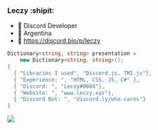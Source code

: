 ### Leczy :shipit:

- 🔭 Discord Developer
- :sparkler: Argentina
- :robot: https://discord.bio/p/leczy

```csharp
Dictionary<string, string> presentation =
    new Dictionary<string, string>();
{
  { "Libraries I used", "Discord.js, TMI.js"},
  { "Experience: ", "HTML, CSS, JS, C#" },
  { "Discord: ", "Leczy#0084"},
  { "Website: ", "www.leczy.xyz"},
  { "Discord Bot: ", "discord.ly/who-cares"}
}
```

<p aling="center">
    <img aling="center" src="https://github-readme-stats.vercel.app/api?username=LeczyDeveloper&show_icons=true&theme=radical">
</p>

